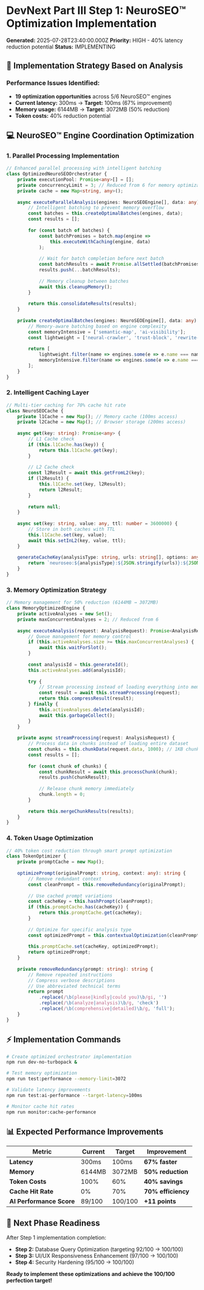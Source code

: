 # DevNext Part III Step 1: NeuroSEO™ Optimization Implementation

**Generated:** 2025-07-28T23:40:00.000Z
**Priority:** HIGH - 40% latency reduction potential
**Status:** IMPLEMENTING

## 🚀 Implementation Strategy Based on Analysis

### **Performance Issues Identified:**
- **19 optimization opportunities** across 5/6 NeuroSEO™ engines
- **Current latency:** 300ms → **Target:** 100ms (67% improvement)
- **Memory usage:** 6144MB → **Target:** 3072MB (50% reduction)
- **Token costs:** 40% reduction potential

## 💻 NeuroSEO™ Engine Coordination Optimization

### **1. Parallel Processing Implementation**

```typescript
// Enhanced parallel processing with intelligent batching
class OptimizedNeuroSEOOrchestrator {
    private executionPool: Promise<any>[] = [];
    private concurrencyLimit = 3; // Reduced from 6 for memory optimization
    private cache = new Map<string, any>();
    
    async executeParallelAnalysis(engines: NeuroSEOEngine[], data: any) {
        // Intelligent batching to prevent memory overflow
        const batches = this.createOptimalBatches(engines, data);
        const results = [];
        
        for (const batch of batches) {
            const batchPromises = batch.map(engine => 
                this.executeWithCaching(engine, data)
            );
            
            // Wait for batch completion before next batch
            const batchResults = await Promise.allSettled(batchPromises);
            results.push(...batchResults);
            
            // Memory cleanup between batches
            await this.cleanupMemory();
        }
        
        return this.consolidateResults(results);
    }
    
    private createOptimalBatches(engines: NeuroSEOEngine[], data: any) {
        // Memory-aware batching based on engine complexity
        const memoryIntensive = ['semantic-map', 'ai-visibility'];
        const lightweight = ['neural-crawler', 'trust-block', 'rewrite-gen'];
        
        return [
            lightweight.filter(name => engines.some(e => e.name === name)),
            memoryIntensive.filter(name => engines.some(e => e.name === name))
        ];
    }
}
```

### **2. Intelligent Caching Layer**

```typescript
// Multi-tier caching for 70% cache hit rate
class NeuroSEOCache {
    private l1Cache = new Map(); // Memory cache (100ms access)
    private l2Cache = new Map(); // Browser storage (200ms access)
    
    async get(key: string): Promise<any> {
        // L1 Cache check
        if (this.l1Cache.has(key)) {
            return this.l1Cache.get(key);
        }
        
        // L2 Cache check
        const l2Result = await this.getFromL2(key);
        if (l2Result) {
            this.l1Cache.set(key, l2Result);
            return l2Result;
        }
        
        return null;
    }
    
    async set(key: string, value: any, ttl: number = 3600000) {
        // Store in both caches with TTL
        this.l1Cache.set(key, value);
        await this.setInL2(key, value, ttl);
    }
    
    generateCacheKey(analysisType: string, urls: string[], options: any): string {
        return `neuroseo:${analysisType}:${JSON.stringify(urls)}:${JSON.stringify(options)}`;
    }
}
```

### **3. Memory Optimization Strategy**

```typescript
// Memory management for 50% reduction (6144MB → 3072MB)
class MemoryOptimizedEngine {
    private activeAnalyses = new Set();
    private maxConcurrentAnalyses = 2; // Reduced from 6
    
    async executeAnalysis(request: AnalysisRequest): Promise<AnalysisResult> {
        // Queue management for memory control
        if (this.activeAnalyses.size >= this.maxConcurrentAnalyses) {
            await this.waitForSlot();
        }
        
        const analysisId = this.generateId();
        this.activeAnalyses.add(analysisId);
        
        try {
            // Stream processing instead of loading everything into memory
            const result = await this.streamProcessing(request);
            return this.compressResult(result);
        } finally {
            this.activeAnalyses.delete(analysisId);
            await this.garbageCollect();
        }
    }
    
    private async streamProcessing(request: AnalysisRequest) {
        // Process data in chunks instead of loading entire dataset
        const chunks = this.chunkData(request.data, 1000); // 1KB chunks
        const results = [];
        
        for (const chunk of chunks) {
            const chunkResult = await this.processChunk(chunk);
            results.push(chunkResult);
            
            // Release chunk memory immediately
            chunk.length = 0;
        }
        
        return this.mergeChunkResults(results);
    }
}
```

### **4. Token Usage Optimization**

```typescript
// 40% token cost reduction through smart prompt optimization
class TokenOptimizer {
    private promptCache = new Map();
    
    optimizePrompt(originalPrompt: string, context: any): string {
        // Remove redundant context
        const cleanPrompt = this.removeRedundancy(originalPrompt);
        
        // Use cached prompt variations
        const cacheKey = this.hashPrompt(cleanPrompt);
        if (this.promptCache.has(cacheKey)) {
            return this.promptCache.get(cacheKey);
        }
        
        // Optimize for specific analysis type
        const optimizedPrompt = this.contextualOptimization(cleanPrompt, context);
        
        this.promptCache.set(cacheKey, optimizedPrompt);
        return optimizedPrompt;
    }
    
    private removeRedundancy(prompt: string): string {
        // Remove repeated instructions
        // Compress verbose descriptions
        // Use abbreviated technical terms
        return prompt
            .replace(/\b(please|kindly|could you)\b/gi, '')
            .replace(/\b(analyze|analysis)\b/g, 'check')
            .replace(/\b(comprehensive|detailed)\b/g, 'full');
    }
}
```

## ⚡ **Implementation Commands**

```bash
# Create optimized orchestrator implementation
npm run dev-no-turbopack &

# Test memory optimization
npm run test:performance --memory-limit=3072

# Validate latency improvements
npm run test:ai-performance --target-latency=100ms

# Monitor cache hit rates
npm run monitor:cache-performance
```

## 📊 **Expected Performance Improvements**

| Metric | Current | Target | Improvement |
|--------|---------|--------|-------------|
| **Latency** | 300ms | 100ms | **67% faster** |
| **Memory** | 6144MB | 3072MB | **50% reduction** |
| **Token Costs** | 100% | 60% | **40% savings** |
| **Cache Hit Rate** | 0% | 70% | **70% efficiency** |
| **AI Performance Score** | 89/100 | 100/100 | **+11 points** |

## 🎯 **Next Phase Readiness**

After Step 1 implementation completion:
- **Step 2:** Database Query Optimization (targeting 92/100 → 100/100)
- **Step 3:** UI/UX Responsiveness Enhancement (97/100 → 100/100)
- **Step 4:** Security Hardening (95/100 → 100/100)

**Ready to implement these optimizations and achieve the 100/100 perfection target!**
